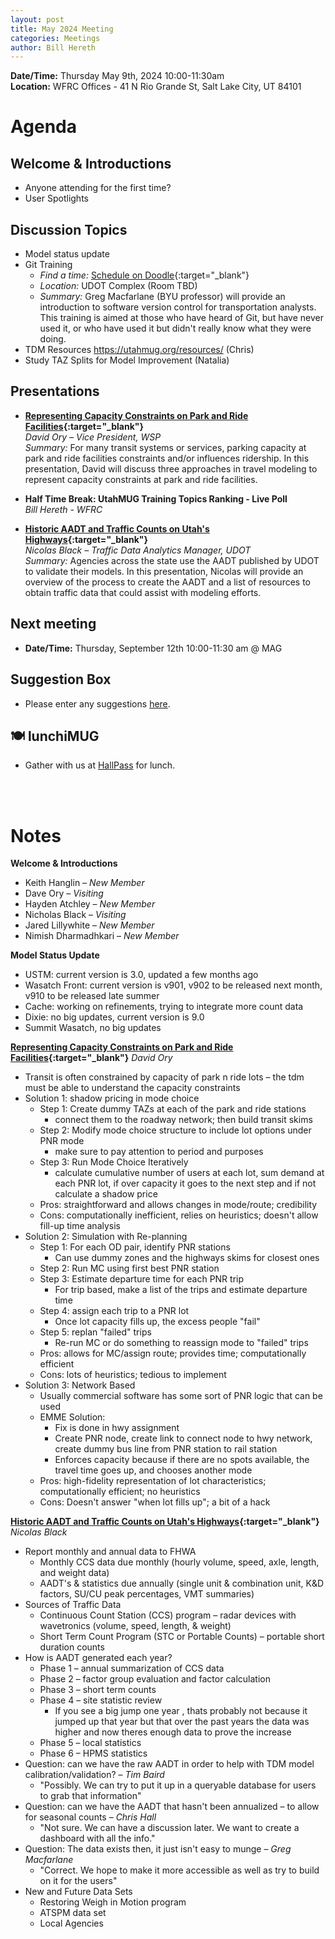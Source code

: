 ```yaml
---
layout: post
title: May 2024 Meeting
categories: Meetings
author: Bill Hereth
---
```


**Date/Time:** Thursday May 9th, 2024 10:00-11:30am  
**Location:** WFRC Offices - 41 N Rio Grande St, Salt Lake City, UT 84101  

# Agenda

## Welcome & Introductions 
- Anyone attending for the first time?
- User Spotlights

## Discussion Topics 
- Model status update
- Git Training
  - *Find a time:* [Schedule on Doodle](https://doodle.com/meeting/participate/id/dN57lPDb){:target="_blank"}
  - *Location:* UDOT Complex (Room TBD)
  - *Summary:* Greg Macfarlane (BYU professor) will provide an introduction to software version control for transportation analysts. This training is aimed at those who have heard of Git, but have never used it, or who have used it but didn't really know what they were doing. 
- TDM Resources https://utahmug.org/resources/ (Chris)
- Study TAZ Splits for Model Improvement (Natalia)

## Presentations

* **[Representing Capacity Constraints on Park and Ride Facilities](../images/Utah-MUG-Park-and-Ride.pdf){:target="_blank"}**<br/>*David Ory – Vice President, WSP*<br/>*Summary:* For many transit systems or services, parking capacity at park and ride facilities constraints and/or influences ridership. In this presentation, David will discuss three approaches in travel modeling to represent capacity constraints at park and ride facilities.

* **Half Time Break: UtahMUG Training Topics Ranking - Live Poll**<br>*Bill Hereth - WFRC*

* **[Historic AADT and Traffic Counts on Utah's Highways](https://docs.google.com/presentation/d/1PEzDVVTjSzG21b1hGNbZ5ppHctOgUKiWun9xe4_frhg/edit#slide=id.g1354406bfd5_0_0){:target="_blank"}**<br/>*Nicolas Black – Traffic Data Analytics Manager, UDOT*<br/>*Summary:* Agencies across the state use the AADT published by UDOT to validate their models. In this presentation, Nicolas will provide an overview of the process to create the AADT and a list of resources to obtain traffic data that could assist with modeling efforts.

## Next meeting
* **Date/Time:** Thursday, September 12th 10:00-11:30 am @ MAG

## Suggestion Box
- Please enter any suggestions [here](https://forms.gle/jv6GNKzSMeUwM2M69).

## 🍽 lunchiMUG
- Gather with us at [HallPass](https://www.hallpassslc.com/) for lunch.

<br><br>

# Notes

**Welcome & Introductions**

 - Keith Hanglin – *New Member*
 - Dave Ory – *Visiting*
 - Hayden Atchley – *New Member*
 - Nicholas Black – *Visiting*
 - Jared Lillywhite – *New Member*
 - Nimish Dharmadhkari – *New Member*

**Model Status Update**

 - USTM: current version is 3.0, updated a few months ago
 - Wasatch Front: current version is v901, v902 to be released next month, v910 to be released late summer
 - Cache: working on refinements, trying to integrate more count data
 - Dixie: no big updates, current version is 9.0
 - Summit Wasatch, no big updates

**[Representing Capacity Constraints on Park and Ride Facilities](../images/Utah-MUG-Park-and-Ride.pdf){:target="_blank"}** *David Ory*

 - Transit is often constrained by capacity of park n ride lots – the tdm must be able to understand the capacity constraints
 - Solution 1: shadow pricing in mode choice
    - Step 1: Create dummy TAZs at each of the park and ride stations
        - connect them to the roadway network; then build transit skims
    - Step 2: Modify mode choice structure to include lot options under PNR mode
        - make sure to pay attention to period and purposes
    - Step 3: Run Mode Choice Iteratively
        - calculate cumulative number of users at each lot, sum demand at each PNR lot, if over capacity it goes to the next step and if not calculate a shadow price
    - Pros: straightforward and allows changes in mode/route; credibility
    - Cons: computationally inefficient, relies on heuristics; doesn't allow fill-up time analysis
 - Solution 2: Simulation with Re-planning
    - Step 1: For each OD pair, identify PNR stations
        - Can use dummy zones and the highways skims for closest ones
    - Step 2: Run MC using first best PNR station
    - Step 3: Estimate departure time for each PNR trip
        - For trip based, make a list of the trips and estimate departure time
    - Step 4: assign each trip to a PNR lot
        - Once lot capacity fills up, the excess people "fail"
    - Step 5: replan "failed" trips
        - Re-run MC or do something to reassign mode to "failed" trips
    - Pros: allows for MC/assign route; provides time; computationally efficient
    - Cons: lots of heuristics; tedious to implement
 - Solution 3: Network Based
    - Usually commercial software has some sort of PNR logic that can be used
    - EMME Solution:
        - Fix is done in hwy assignment
        - Create PNR node, create link to connect node to hwy network, create dummy bus line from PNR station to rail station
        - Enforces capacity because if there are no spots available, the travel time goes up, and chooses another mode
    - Pros: high-fidelity representation of lot characteristics; computationally efficient; no heuristics
    - Cons: Doesn't answer "when lot fills up"; a bit of a hack

**[Historic AADT and Traffic Counts on Utah's Highways](https://docs.google.com/presentation/d/1PEzDVVTjSzG21b1hGNbZ5ppHctOgUKiWun9xe4_frhg/edit#slide=id.g1354406bfd5_0_0){:target="_blank"}** *Nicolas Black*

 - Report monthly and annual data to FHWA
    - Monthly CCS data due monthly (hourly volume, speed, axle, length, and weight data)
    - AADT's & statistics due annually (single unit & combination unit, K&D factors, SU/CU peak percentages, VMT summaries)
 - Sources of Traffic Data
    - Continuous Count Station (CCS) program – radar devices with wavetronics (volume, speed, length, & weight)
    - Short Term Count Program (STC or Portable Counts) – portable short duration counts
 - How is AADT generated each year?
     - Phase 1 – annual summarization of CCS data
     - Phase 2 – factor group evaluation and factor calculation 
     - Phase 3 – short term counts
     - Phase 4 – site statistic review
         - If you see a big jump one year , thats probably not because it jumped up that year but that over the past years the data was higher and now theres enough data to prove the increase
     - Phase 5 – local statistics
     - Phase 6 – HPMS statistics
 - Question: can we have the raw AADT in order to help with TDM model calibration/validation? – *Tim Baird*
     - "Possibly. We can try to put it up in a queryable database for users to grab that information"
 - Question: can we have the AADT that hasn't been annualized – to allow for seasonal counts – *Chris Hall*
     - "Not sure. We can have a discussion later. We want to create a dashboard with all the info."
 - Question: The data exists then, it just isn't easy to munge – *Greg Macfarlane*
     - "Correct. We hope to make it more accessible as well as try to build on it for the users"
 - New and Future Data Sets
     - Restoring Weigh in Motion program
     - ATSPM data set
     - Local Agencies





